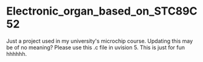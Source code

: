# Electronic_organ_based_on_STC89C52
Just a project used in my university's microchip course. Updating this may be of no meaning?
Please use this .c file in uvision 5.
This is just for fun hhhhhh.

